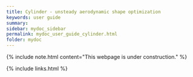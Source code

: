 ```yaml
---
title: Cylinder - unsteady aerodynamic shape optimization
keywords: user guide
summary: 
sidebar: mydoc_sidebar
permalink: mydoc_user_guide_cylinder.html
folder: mydoc
---
```


{% include note.html content="This webpage is under construction." %}


{% include links.html %}
